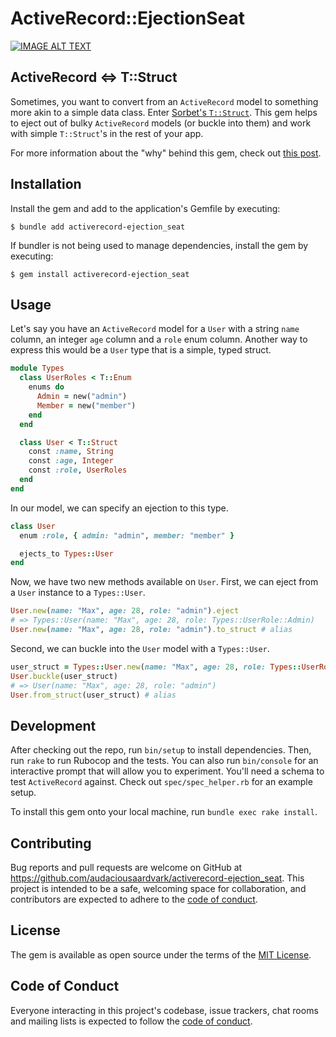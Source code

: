 # ActiveRecord::EjectionSeat

[![IMAGE ALT TEXT](https://img.youtube.com/vi/HfCY-bkVJKM/0.jpg)](http://www.youtube.com/watch?v=HfCY-bkVJKM "Introduction to activerecord-ejection_seat")

## ActiveRecord <=> T::Struct

Sometimes, you want to convert from an `ActiveRecord` model to something more akin to a simple data class. Enter [Sorbet's `T::Struct`](https://sorbet.org/docs/tstruct). This gem helps to eject out of bulky `ActiveRecord` models (or buckle into them) and work with simple `T::Struct`'s in the rest of your app.

For more information about the "why" behind this gem, check out [this post](https://maxveld.ink/ejecting-out-of-an-orm/).

## Installation

Install the gem and add to the application's Gemfile by executing:

    $ bundle add activerecord-ejection_seat

If bundler is not being used to manage dependencies, install the gem by executing:

    $ gem install activerecord-ejection_seat

## Usage

Let's say you have an `ActiveRecord` model for a `User` with a string `name` column, an integer `age` column and a `role` enum column. Another way to express this would be a `User` type that is a simple, typed struct.

```ruby
module Types
  class UserRoles < T::Enum
    enums do
      Admin = new("admin")
      Member = new("member")
    end
  end

  class User < T::Struct
    const :name, String
    const :age, Integer
    const :role, UserRoles
  end
end
```

In our model, we can specify an ejection to this type.

```ruby
class User
  enum :role, { admin: "admin", member: "member" }

  ejects_to Types::User
end
```

Now, we have two new methods available on `User`. First, we can eject from a `User` instance to a `Types::User`.

```ruby
User.new(name: "Max", age: 28, role: "admin").eject
# => Types::User(name: "Max", age: 28, role: Types::UserRole::Admin)
User.new(name: "Max", age: 28, role: "admin").to_struct # alias
```

Second, we can buckle into the `User` model with a `Types::User`.

```ruby
user_struct = Types::User.new(name: "Max", age: 28, role: Types::UserRole::Admin)
User.buckle(user_struct)
# => User(name: "Max", age: 28, role: "admin")
User.from_struct(user_struct) # alias
```

## Development

After checking out the repo, run `bin/setup` to install dependencies. Then, run `rake` to run Rubocop and the tests. You can also run `bin/console` for an interactive prompt that will allow you to experiment. You'll need a schema to test `ActiveRecord` against. Check out `spec/spec_helper.rb` for an example setup.

To install this gem onto your local machine, run `bundle exec rake install`.

## Contributing

Bug reports and pull requests are welcome on GitHub at https://github.com/audaciousaardvark/activerecord-ejection_seat. This project is intended to be a safe, welcoming space for collaboration, and contributors are expected to adhere to the [code of conduct](https://github.com/audaciousaardvark/activerecord-ejection_seat/blob/master/CODE_OF_CONDUCT.md).

## License

The gem is available as open source under the terms of the [MIT License](https://opensource.org/licenses/MIT).

## Code of Conduct

Everyone interacting in this project's codebase, issue trackers, chat rooms and mailing lists is expected to follow the [code of conduct](https://github.com/audaciousaardvark/activerecord-ejection_seat/blob/master/CODE_OF_CONDUCT.md).
